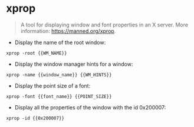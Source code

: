 # xprop

> A tool for displaying window and font properties in an X server.
> More information: <https://manned.org/xprop>.

- Display the name of the root window:

`xprop -root {{WM_NAME}}`

- Display the window manager hints for a window:

`xprop -name {{window_name}} {{WM_HINTS}}`

- Display the point size of a font:

`xprop -font {{font_name}} {{POINT_SIZE}}`

- Display all the properties of the window with the id 0x200007:

`xprop -id {{0x200007}}`
